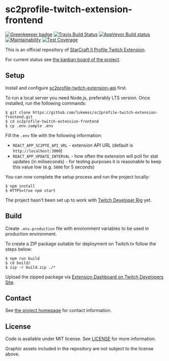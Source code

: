 # sc2profile-twitch-extension-frontend
[![Greenkeeper badge](https://badges.greenkeeper.io/lukemnet/sc2profile-twitch-extension-frontend.svg)](https://greenkeeper.io/)
[![Travis Build Status](https://travis-ci.org/lukemnet/sc2profile-twitch-extension-frontend.svg?branch=master)](https://travis-ci.org/lukemnet/sc2profile-twitch-extension-frontend)
[![AppVeyor Build status](https://ci.appveyor.com/api/projects/status/a2glv7bbciua61g6?svg=true)](https://ci.appveyor.com/project/lukemnet/sc2profile-twitch-extension-frontend)
[![Maintainability](https://api.codeclimate.com/v1/badges/244da6a68a36011146cb/maintainability)](https://codeclimate.com/github/lukemnet/sc2profile-twitch-extension-api/maintainability)
[![Test Coverage](https://api.codeclimate.com/v1/badges/244da6a68a36011146cb/test_coverage)](https://codeclimate.com/github/lukemnet/sc2profile-twitch-extension-api/test_coverage)

This is an official repository of [StarCraft II Profile Twitch Extension](https://sc2pte.lukem.net/).

For current status see [the kanban board of the project](https://github.com/orgs/lukemsc/projects/1).

## Setup

Install and configure [sc2profile-twitch-extension-api](https://github.com/lukemnet/sc2profile-twitch-extension-api) first.

To run a local server you need Node.js, preferably LTS version. Once installed, run the following commands:

```
$ git clone https://github.com/lukemsc/sc2profile-twitch-extension-frontend.git
$ cd sc2profile-twitch-extension-frontend
$ cp .env.sample .env
```

Fill the `.env` file with the following information:

* `REACT_APP_SC2PTE_API_URL` - extension API URL (default is `http://localhost:3000`)
* `REACT_APP_UPDATE_INTERVAL` - how often the extension will poll for stat updates (in miliseconds) - for testing purposes it is reasonable to keep this value low (e.g. `5000` for 5 seconds)

You can now complete the setup process and run the project locally:

```
$ npm install
$ HTTPS=true npm start
```

The project hasn't been set up to work with [Twitch Developer Rig](https://github.com/twitchdev/developer-rig) yet.

## Build

Create `.env.production` file with environment variables to be used in production environment.

To create a ZIP package suitable for deployment on Twitch.tv follow the steps below:

```
$ npm run build
$ cd build/
$ zip -r build.zip ./*
```

Upload the zipped package via [Extension Dashboard on Twitch Developers Site](https://dev.twitch.tv/dashboard/extensions).

## Contact

See [the project homepage](https://sc2pte.lukem.net/) for contact information.

## License

Code is available under MIT license. See [LICENSE](https://raw.githubusercontent.com/lukemsc/sc2profile-twitch-extension-frontend/master/LICENSE) for more information.

Graphic assets included in the repository are not subject to the license above.
